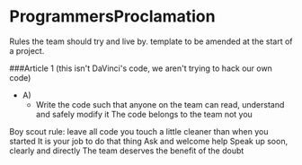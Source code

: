 # ProgrammersProclamation
Rules the team should try and live by. template to be amended at the start of a project.


###Article 1 (this isn't DaVinci's code, we aren't trying to hack our own code)
* A)
  - Write the code such that anyone on the team can read, understand and safely modify it
The code belongs to the team not you


Boy scout rule: leave all code you touch a little cleaner than when you started
It is your job to do that thing
Ask and welcome help
Speak up soon, clearly and directly
The team deserves the benefit of the doubt
